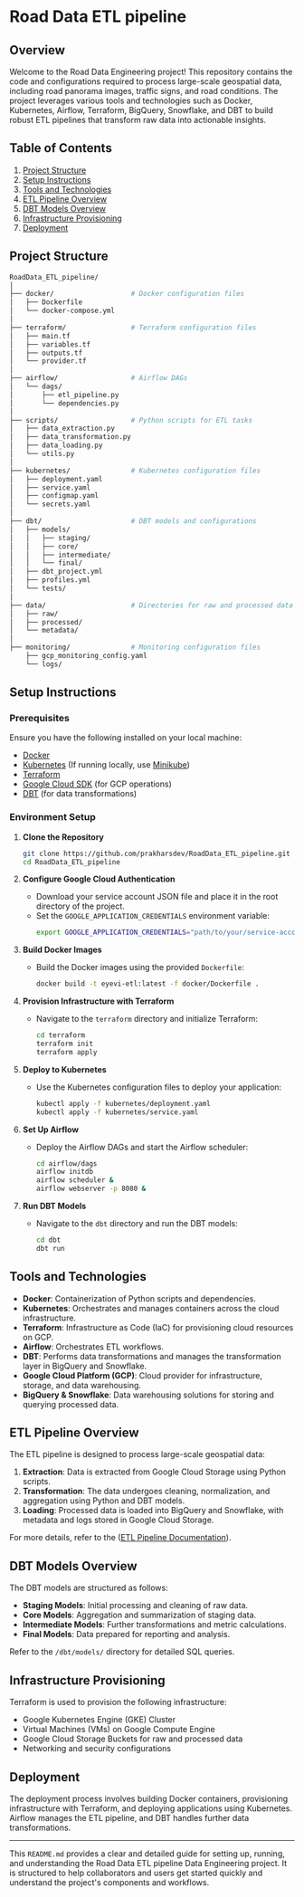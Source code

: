 # Road Data ETL pipeline 

## Overview

Welcome to the Road Data Engineering project! This repository contains the code and configurations required to process large-scale geospatial data, including road panorama images, traffic signs, and road conditions. The project leverages various tools and technologies such as Docker, Kubernetes, Airflow, Terraform, BigQuery, Snowflake, and DBT to build robust ETL pipelines that transform raw data into actionable insights.

## Table of Contents

1. [Project Structure](#project-structure)
2. [Setup Instructions](#setup-instructions)
3. [Tools and Technologies](#tools-and-technologies)
4. [ETL Pipeline Overview](#etl-pipeline-overview)
5. [DBT Models Overview](#dbt-models-overview)
6. [Infrastructure Provisioning](#infrastructure-provisioning)
7. [Deployment](#deployment)

## Project Structure

```bash
RoadData_ETL_pipeline/
│
├── docker/                   # Docker configuration files
│   ├── Dockerfile
│   └── docker-compose.yml
│
├── terraform/                # Terraform configuration files
│   ├── main.tf
│   ├── variables.tf
│   ├── outputs.tf
│   └── provider.tf
│
├── airflow/                  # Airflow DAGs
│   └── dags/
│       ├── etl_pipeline.py
│       └── dependencies.py
│
├── scripts/                  # Python scripts for ETL tasks
│   ├── data_extraction.py
│   ├── data_transformation.py
│   ├── data_loading.py
│   └── utils.py
│
├── kubernetes/               # Kubernetes configuration files
│   ├── deployment.yaml
│   ├── service.yaml
│   ├── configmap.yaml
│   └── secrets.yaml
│
├── dbt/                      # DBT models and configurations
│   ├── models/
│   │   ├── staging/
│   │   ├── core/
│   │   ├── intermediate/
│   │   └── final/
│   ├── dbt_project.yml
│   ├── profiles.yml
│   └── tests/
│
├── data/                     # Directories for raw and processed data
│   ├── raw/
│   ├── processed/
│   └── metadata/
│
├── monitoring/               # Monitoring configuration files
    ├── gcp_monitoring_config.yaml
    └── logs/


```

## Setup Instructions

### Prerequisites

Ensure you have the following installed on your local machine:

- [Docker](https://www.docker.com/get-started)
- [Kubernetes](https://kubernetes.io/docs/setup/) (If running locally, use [Minikube](https://minikube.sigs.k8s.io/docs/start/))
- [Terraform](https://www.terraform.io/downloads)
- [Google Cloud SDK](https://cloud.google.com/sdk/docs/install) (for GCP operations)
- [DBT](https://docs.getdbt.com/docs/installation) (for data transformations)

### Environment Setup

1. **Clone the Repository**
   ```bash
   git clone https://github.com/prakharsdev/RoadData_ETL_pipeline.git
   cd RoadData_ETL_pipeline
   ```

2. **Configure Google Cloud Authentication**
   - Download your service account JSON file and place it in the root directory of the project.
   - Set the `GOOGLE_APPLICATION_CREDENTIALS` environment variable:
     ```bash
     export GOOGLE_APPLICATION_CREDENTIALS="path/to/your/service-account-file.json"
     ```

3. **Build Docker Images**
   - Build the Docker images using the provided `Dockerfile`:
     ```bash
     docker build -t eyevi-etl:latest -f docker/Dockerfile .
     ```

4. **Provision Infrastructure with Terraform**
   - Navigate to the `terraform` directory and initialize Terraform:
     ```bash
     cd terraform
     terraform init
     terraform apply
     ```

5. **Deploy to Kubernetes**
   - Use the Kubernetes configuration files to deploy your application:
     ```bash
     kubectl apply -f kubernetes/deployment.yaml
     kubectl apply -f kubernetes/service.yaml
     ```

6. **Set Up Airflow**
   - Deploy the Airflow DAGs and start the Airflow scheduler:
     ```bash
     cd airflow/dags
     airflow initdb
     airflow scheduler &
     airflow webserver -p 8080 &
     ```

7. **Run DBT Models**
   - Navigate to the `dbt` directory and run the DBT models:
     ```bash
     cd dbt
     dbt run
     ```

## Tools and Technologies

- **Docker**: Containerization of Python scripts and dependencies.
- **Kubernetes**: Orchestrates and manages containers across the cloud infrastructure.
- **Terraform**: Infrastructure as Code (IaC) for provisioning cloud resources on GCP.
- **Airflow**: Orchestrates ETL workflows.
- **DBT**: Performs data transformations and manages the transformation layer in BigQuery and Snowflake.
- **Google Cloud Platform (GCP)**: Cloud provider for infrastructure, storage, and data warehousing.
- **BigQuery & Snowflake**: Data warehousing solutions for storing and querying processed data.

## ETL Pipeline Overview

The ETL pipeline is designed to process large-scale geospatial data:

1. **Extraction**: Data is extracted from Google Cloud Storage using Python scripts.
2. **Transformation**: The data undergoes cleaning, normalization, and aggregation using Python and DBT models.
3. **Loading**: Processed data is loaded into BigQuery and Snowflake, with metadata and logs stored in Google Cloud Storage.

For more details, refer to the ([ETL Pipeline Documentation](https://github.com/prakharsdev/RoadData_ETL_pipeline/blob/master/docs/ETL%20Pipeline%20Documentation.md)).

## DBT Models Overview

The DBT models are structured as follows:

- **Staging Models**: Initial processing and cleaning of raw data.
- **Core Models**: Aggregation and summarization of staging data.
- **Intermediate Models**: Further transformations and metric calculations.
- **Final Models**: Data prepared for reporting and analysis.

Refer to the `/dbt/models/` directory for detailed SQL queries.

## Infrastructure Provisioning

Terraform is used to provision the following infrastructure:

- Google Kubernetes Engine (GKE) Cluster
- Virtual Machines (VMs) on Google Compute Engine
- Google Cloud Storage Buckets for raw and processed data
- Networking and security configurations

## Deployment

The deployment process involves building Docker containers, provisioning infrastructure with Terraform, and deploying applications using Kubernetes. Airflow manages the ETL pipeline, and DBT handles further data transformations.

---

This `README.md` provides a clear and detailed guide for setting up, running, and understanding the Road Data ETL pipeline Data Engineering project. It is structured to help collaborators and users get started quickly and understand the project's components and workflows.
